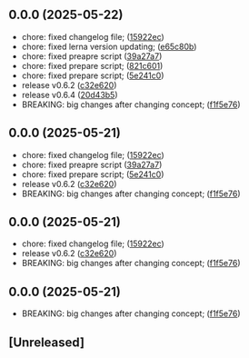 ## 0.0.0 (2025-05-22)

* chore: fixed changelog file; ([15922ec](https://github.com/easylayer/core/commit/15922ec))
* chore: fixed lerna version updating; ([e65c80b](https://github.com/easylayer/core/commit/e65c80b))
* chore: fixed preapre script ([39a27a7](https://github.com/easylayer/core/commit/39a27a7))
* chore: fixed prepare script; ([821c601](https://github.com/easylayer/core/commit/821c601))
* chore: fixed prepare script; ([5e241c0](https://github.com/easylayer/core/commit/5e241c0))
* release v0.6.2 ([c32e620](https://github.com/easylayer/core/commit/c32e620))
* release v0.6.4 ([20d43b5](https://github.com/easylayer/core/commit/20d43b5))
* BREAKING: big changes after changing concept; ([f1f5e76](https://github.com/easylayer/core/commit/f1f5e76))



## 0.0.0 (2025-05-21)

* chore: fixed changelog file; ([15922ec](https://github.com/easylayer/core/commit/15922ec))
* chore: fixed preapre script ([39a27a7](https://github.com/easylayer/core/commit/39a27a7))
* chore: fixed prepare script; ([5e241c0](https://github.com/easylayer/core/commit/5e241c0))
* release v0.6.2 ([c32e620](https://github.com/easylayer/core/commit/c32e620))
* BREAKING: big changes after changing concept; ([f1f5e76](https://github.com/easylayer/core/commit/f1f5e76))



## 0.0.0 (2025-05-21)

* chore: fixed changelog file; ([15922ec](https://github.com/easylayer/core/commit/15922ec))
* release v0.6.2 ([c32e620](https://github.com/easylayer/core/commit/c32e620))
* BREAKING: big changes after changing concept; ([f1f5e76](https://github.com/easylayer/core/commit/f1f5e76))



## 0.0.0 (2025-05-21)

* BREAKING: big changes after changing concept; ([f1f5e76](https://github.com/easylayer/core/commit/f1f5e76))


## [Unreleased]